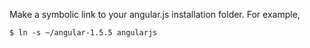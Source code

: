 Make a symbolic link to your angular.js installation folder. For example,

```
$ ln -s ~/angular-1.5.5 angularjs
```
